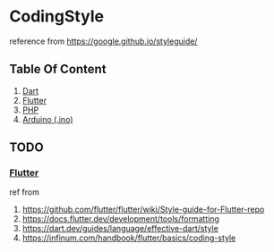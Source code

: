 # CodingStyle
reference from https://google.github.io/styleguide/

## Table Of Content
1. [Dart](dart.dev)
2. [Flutter](#flutter)
3. [PHP](php.net)
4. [Arduino (.ino)](arduino.cc)

## TODO

### [Flutter](flutter.md)
ref from

1. https://github.com/flutter/flutter/wiki/Style-guide-for-Flutter-repo
2. https://docs.flutter.dev/development/tools/formatting
3. https://dart.dev/guides/language/effective-dart/style
4. https://infinum.com/handbook/flutter/basics/coding-style

